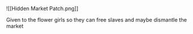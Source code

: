 ![[Hidden Market Patch.png]]

Given to the flower girls so they can free slaves and maybe dismantle the market